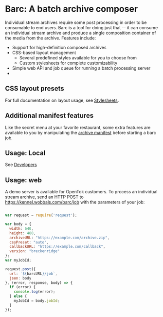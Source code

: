 # Barc: A batch archive composer

Individual stream archives require some post processing in order to be
consumable to end users. Barc is a tool for doing just that -- it can consume
an individual stream archive and produce a single composition container of the
media from the archive. Features include:

* Support for high-definition composed archives
* CSS-based layout management
  * Several predefined styles available for you to choose from
  * Custom stylesheets for complete customizability
* Simple web API and job queue for running a batch processing server
*

## CSS layout presets

For full documentation on layout usage, see [Stylesheets](Stylesheets.md).

## Additional manifest features

Like the secret menu at your favorite restaurant, some extra features are
available to you by manipulating the [archive manifest](Manifest.md)
before starting a barc job.

## Usage: Local

See [Developers](Developers.md)

## Usage: web

A demo server is available for OpenTok customers. To process an individual
stream archive, send an HTTP POST to https://kennel.wobbals.com/barc/job with
the parameters of your job:

```js

var request = require('request');

var body = {
  width: 640,
  height: 480,
  archiveURL: "https://example.com/archive.zip",
  cssPreset: "auto",
  callbackURL: "https://example.com/callback",
  version: "breckenridge"
};
var myJobId;

request.post({
  url: `${barcURL}/job`,
  json: body
}, (error, response, body) => {
  if (error) {
    console.log(error);
  } else {
    myJobId = body.jobId;
  }
});

```
